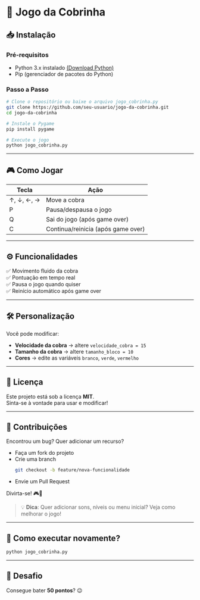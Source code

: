 # 🐍 Jogo da Cobrinha

## 📥 Instalação

### Pré-requisitos
- Python 3.x instalado [(Download Python)](https://www.python.org/downloads/)
- Pip (gerenciador de pacotes do Python)

### Passo a Passo
```bash
# Clone o repositório ou baixe o arquivo jogo_cobrinha.py
git clone https://github.com/seu-usuario/jogo-da-cobrinha.git
cd jogo-da-cobrinha

# Instale o Pygame
pip install pygame

# Execute o jogo
python jogo_cobrinha.py
```

---

## 🎮 Como Jogar

| Tecla           | Ação                                   |
|-----------------|----------------------------------------|
| ↑, ↓, ←, →       | Move a cobra                           |
| P               | Pausa/despausa o jogo                  |
| Q               | Sai do jogo (após game over)           |
| C               | Continua/reinicia (após game over)     |

---

## ⚙️ Funcionalidades

✅ Movimento fluido da cobra  
✅ Pontuação em tempo real  
✅ Pausa o jogo quando quiser  
✅ Reinício automático após game over  

---

## 🛠️ Personalização

Você pode modificar:
- **Velocidade da cobra** → altere `velocidade_cobra = 15`
- **Tamanho da cobra** → altere `tamanho_bloco = 10`
- **Cores** → edite as variáveis `branco`, `verde`, `vermelho`

---

## 📜 Licença

Este projeto está sob a licença **MIT**.  
Sinta-se à vontade para usar e modificar!

---

## 🤝 Contribuições

Encontrou um bug? Quer adicionar um recurso?

- Faça um fork do projeto
- Crie uma branch
  ```bash
  git checkout -b feature/nova-funcionalidade
  ```
- Envie um Pull Request

Divirta-se! 🎮🐍

> 💡 **Dica**: Quer adicionar sons, níveis ou menu inicial? Veja como melhorar o jogo!

---

## 📌 Como executar novamente?

```bash
python jogo_cobrinha.py
```

---

## 🎯 Desafio

Consegue bater **50 pontos**? 😉
